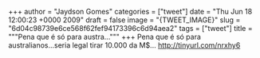 
+++
author = "Jaydson Gomes"
categories = ["tweet"]
date = "Thu Jun 18 12:00:23 +0000 2009"
draft = false
image = "{TWEET_IMAGE}"
slug = "6d04c98739e6ce568f62fef94173396c6d94aea2"
tags = ["tweet"]
title = """Pena que é só para austra..."""
+++
Pena que é só para australianos...seria legal tirar 10.000 da M$... http://tinyurl.com/nrxhy6
